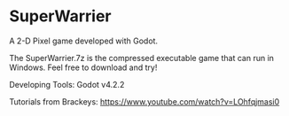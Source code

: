 # SuperWarrier
A 2-D Pixel game developed with Godot.

The SuperWarrier.7z is the compressed executable game that can run in Windows. Feel free to download and try!

Developing Tools:
Godot v4.2.2

Tutorials from Brackeys: https://www.youtube.com/watch?v=LOhfqjmasi0

